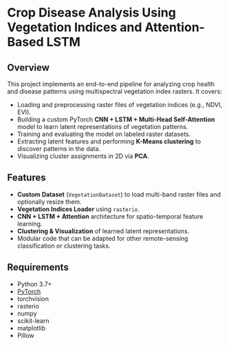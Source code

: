 # Crop Disease Analysis Using Vegetation Indices and Attention-Based LSTM

## Overview

This project implements an end-to-end pipeline for analyzing crop health and disease patterns using multispectral vegetation index rasters. It covers:

- Loading and preprocessing raster files of vegetation indices (e.g., NDVI, EVI).
- Building a custom PyTorch **CNN + LSTM + Multi-Head Self-Attention** model to learn latent representations of vegetation patterns.
- Training and evaluating the model on labeled raster datasets.
- Extracting latent features and performing **K-Means clustering** to discover patterns in the data.
- Visualizing cluster assignments in 2D via **PCA**.

## Features

- **Custom Dataset** (`VegetationDataset`) to load multi-band raster files and optionally resize them.
- **Vegetation Indices Loader** using `rasterio`.
- **CNN + LSTM + Attention** architecture for spatio-temporal feature learning.
- **Clustering & Visualization** of learned latent representations.
- Modular code that can be adapted for other remote-sensing classification or clustering tasks.

## Requirements

- Python 3.7+
- [PyTorch](https://pytorch.org/)  
- torchvision  
- rasterio  
- numpy  
- scikit-learn  
- matplotlib  
- Pillow  
